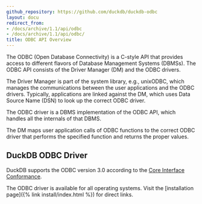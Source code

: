 ```yaml
---
github_repository: https://github.com/duckdb/duckdb-odbc
layout: docu
redirect_from:
- /docs/archive/1.1/api/odbc
- /docs/archive/1.1/api/odbc/
title: ODBC API Overview
---
```


The ODBC (Open Database Connectivity) is a C-style API that provides access to different flavors of Database Management Systems (DBMSs).
The ODBC API consists of the Driver Manager (DM) and the ODBC drivers.

The Driver Manager is part of the system library, e.g., unixODBC, which manages the communications between the user applications and the ODBC drivers.
Typically, applications are linked against the DM, which uses Data Source Name (DSN) to look up the correct ODBC driver.

The ODBC driver is a DBMS implementation of the ODBC API, which handles all the internals of that DBMS.

The DM maps user application calls of ODBC functions to the correct ODBC driver that performs the specified function and returns the proper values.

## DuckDB ODBC Driver

DuckDB supports the ODBC version 3.0 according to the [Core Interface Conformance](https://docs.microsoft.com/en-us/sql/odbc/reference/develop-app/core-interface-conformance?view=sql-server-ver15).

The ODBC driver is available for all operating systems. Visit the [installation page]({% link install/index.html %}) for direct links.